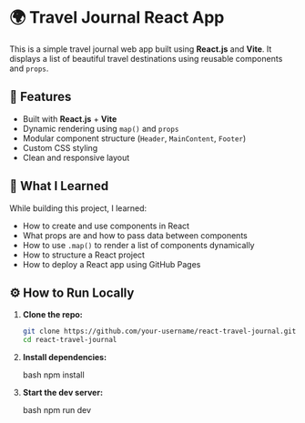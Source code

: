 # 🌍 Travel Journal React App

This is a simple travel journal web app built using **React.js** and **Vite**. It displays a list of beautiful travel destinations using reusable components and `props`.

## 🚀 Features

- Built with **React.js** + **Vite**
- Dynamic rendering using `map()` and `props`
- Modular component structure (`Header`, `MainContent`, `Footer`)
- Custom CSS styling
- Clean and responsive layout

## 🧠 What I Learned

While building this project, I learned:
- How to create and use components in React
- What props are and how to pass data between components
- How to use `.map()` to render a list of components dynamically
- How to structure a React project
- How to deploy a React app using GitHub Pages

## ⚙️ How to Run Locally

1. **Clone the repo:**

   ```bash
   git clone https://github.com/your-username/react-travel-journal.git
   cd react-travel-journal
2. **Install dependencies:**

   bash
   npm install


3. **Start the dev server:**

   bash
   npm run dev
